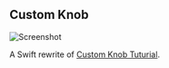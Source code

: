 Custom Knob 
-----------

![Screenshot](https://github.com/nkukushkin/Custom-Knob/raw/master/screenshot.png)

A Swift rewrite of [Custom Knob Tuturial](http://www.raywenderlich.com/56885/custom-control-for-ios-tutorial-a-reusable-knob).
